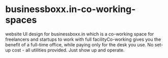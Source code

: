 # businessboxx.in-co-working-spaces
website UI design for businessboxx.in which is a co-working space for freelancers and startups to work with full facilityCo-working gives you the benefit of a full-time office, while paying only for the desk you use. No set-up cost - all utilities provided. Just show up and operate.
